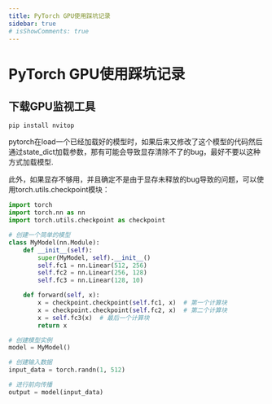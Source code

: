 ```yaml
---
title: PyTorch GPU使用踩坑记录
sidebar: true
# isShowComments: true
---
```


# PyTorch GPU使用踩坑记录

<ClientOnly>
<title-pv/>
</ClientOnly>

## 下载GPU监视工具

```shell
pip install nvitop
```

pytorch在load一个已经加载好的模型时，如果后来又修改了这个模型的代码然后通过state_dict加载参数，那有可能会导致显存清除不了的bug，最好不要以这种方式加载模型.

此外，如果显存不够用，并且确定不是由于显存未释放的bug导致的问题，可以使用torch.utils.checkpoint模块：
```python
import torch
import torch.nn as nn
import torch.utils.checkpoint as checkpoint

# 创建一个简单的模型
class MyModel(nn.Module):
    def __init__(self):
        super(MyModel, self).__init__()
        self.fc1 = nn.Linear(512, 256)
        self.fc2 = nn.Linear(256, 128)
        self.fc3 = nn.Linear(128, 10)

    def forward(self, x):
        x = checkpoint.checkpoint(self.fc1, x)  # 第一个计算块
        x = checkpoint.checkpoint(self.fc2, x)  # 第二个计算块
        x = self.fc3(x)  # 最后一个计算块
        return x

# 创建模型实例
model = MyModel()

# 创建输入数据
input_data = torch.randn(1, 512)

# 进行前向传播
output = model(input_data)


```

<ClientOnly>
  <leave/>
</ClientOnly/>